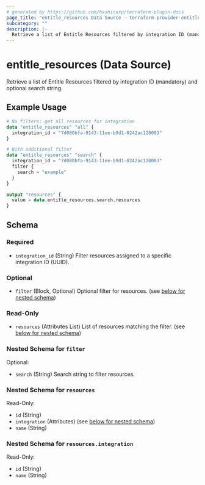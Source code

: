 ```yaml
---
# generated by https://github.com/hashicorp/terraform-plugin-docs
page_title: "entitle_resources Data Source - terraform-provider-entitle"
subcategory: ""
description: |-
  Retrieve a list of Entitle Resources filtered by integration ID (mandatory) and optional search string.
---
```


# entitle_resources (Data Source)

Retrieve a list of Entitle Resources filtered by integration ID (mandatory) and optional search string.

## Example Usage

```terraform
# No filters: get all resources for integration
data "entitle_resources" "all" {
  integration_id = "7d080bfa-9143-11ee-b9d1-0242ac120003"
}

# With additional filter
data "entitle_resources" "search" {
  integration_id = "7d080bfa-9143-11ee-b9d1-0242ac120003"
  filter {
    search = "example"
  }
}

output "resources" {
  value = data.entitle_resources.search.resources
}
```

<!-- schema generated by tfplugindocs -->
## Schema

### Required

- `integration_id` (String) Filter resources assigned to a specific integration ID (UUID).

### Optional

- `filter` (Block, Optional) Optional filter for resources. (see [below for nested schema](#nestedblock--filter))

### Read-Only

- `resources` (Attributes List) List of resources matching the filter. (see [below for nested schema](#nestedatt--resources))

<a id="nestedblock--filter"></a>
### Nested Schema for `filter`

Optional:

- `search` (String) Search string to filter resources.


<a id="nestedatt--resources"></a>
### Nested Schema for `resources`

Read-Only:

- `id` (String)
- `integration` (Attributes) (see [below for nested schema](#nestedatt--resources--integration))
- `name` (String)

<a id="nestedatt--resources--integration"></a>
### Nested Schema for `resources.integration`

Read-Only:

- `id` (String)
- `name` (String)
